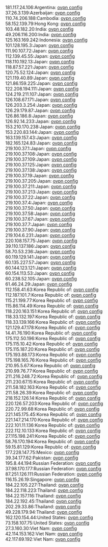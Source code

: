 181.117.24.106:Argentina: [ovpn config](vpn/181_117_24_106.ovpn)  
37.26.3.139:Azerbaijan: [ovpn config](vpn/37_26_3_139.ovpn)  
110.74.206.188:Cambodia: [ovpn config](vpn/110_74_206_188.ovpn)  
58.152.139.79:Hong Kong: [ovpn config](vpn/58_152_139_79.ovpn)  
103.48.182.20:India: [ovpn config](vpn/103_48_182_20.ovpn)  
49.206.116.200:India: [ovpn config](vpn/49_206_116_200.ovpn)  
125.163.169.242:Indonesia: [ovpn config](vpn/125_163_169_242.ovpn)  
101.128.195.3:Japan: [ovpn config](vpn/101_128_195_3.ovpn)  
111.90.107.72:Japan: [ovpn config](vpn/111_90_107_72.ovpn)  
112.139.45.55:Japan: [ovpn config](vpn/112_139_45_55.ovpn)  
118.110.192.13:Japan: [ovpn config](vpn/118_110_192_13.ovpn)  
118.87.57.221:Japan: [ovpn config](vpn/118_87_57_221.ovpn)  
120.75.52.124:Japan: [ovpn config](vpn/120_75_52_124.ovpn)  
121.119.40.89:Japan: [ovpn config](vpn/121_119_40_89.ovpn)  
121.86.159.225:Japan: [ovpn config](vpn/121_86_159_225.ovpn)  
122.208.194.111:Japan: [ovpn config](vpn/122_208_194_111.ovpn)  
124.219.211.107:Japan: [ovpn config](vpn/124_219_211_107.ovpn)  
126.108.67.171:Japan: [ovpn config](vpn/126_108_67_171.ovpn)  
126.203.3.254:Japan: [ovpn config](vpn/126_203_3_254.ovpn)  
126.29.179.87:Japan: [ovpn config](vpn/126_29_179_87.ovpn)  
126.86.186.8:Japan: [ovpn config](vpn/126_86_186_8.ovpn)  
126.92.14.233:Japan: [ovpn config](vpn/126_92_14_233.ovpn)  
153.210.170.238:Japan: [ovpn config](vpn/153_210_170_238.ovpn)  
153.220.83.144:Japan: [ovpn config](vpn/153_220_83_144.ovpn)  
163.139.157.43:Japan: [ovpn config](vpn/163_139_157_43.ovpn)  
182.165.124.83:Japan: [ovpn config](vpn/182_165_124_83.ovpn)  
219.100.37.1:Japan: [ovpn config](vpn/219_100_37_1.ovpn)  
219.100.37.108:Japan: [ovpn config](vpn/219_100_37_108.ovpn)  
219.100.37.109:Japan: [ovpn config](vpn/219_100_37_109.ovpn)  
219.100.37.125:Japan: [ovpn config](vpn/219_100_37_125.ovpn)  
219.100.37.138:Japan: [ovpn config](vpn/219_100_37_138.ovpn)  
219.100.37.19:Japan: [ovpn config](vpn/219_100_37_19.ovpn)  
219.100.37.205:Japan: [ovpn config](vpn/219_100_37_205.ovpn)  
219.100.37.211:Japan: [ovpn config](vpn/219_100_37_211.ovpn)  
219.100.37.213:Japan: [ovpn config](vpn/219_100_37_213.ovpn)  
219.100.37.22:Japan: [ovpn config](vpn/219_100_37_22.ovpn)  
219.100.37.4:Japan: [ovpn config](vpn/219_100_37_4.ovpn)  
219.100.37.50:Japan: [ovpn config](vpn/219_100_37_50.ovpn)  
219.100.37.58:Japan: [ovpn config](vpn/219_100_37_58.ovpn)  
219.100.37.67:Japan: [ovpn config](vpn/219_100_37_67.ovpn)  
219.100.37.7:Japan: [ovpn config](vpn/219_100_37_7.ovpn)  
219.100.37.90:Japan: [ovpn config](vpn/219_100_37_90.ovpn)  
219.104.6.231:Japan: [ovpn config](vpn/219_104_6_231.ovpn)  
220.108.157.75:Japan: [ovpn config](vpn/220_108_157_75.ovpn)  
39.110.137.186:Japan: [ovpn config](vpn/39_110_137_186.ovpn)  
58.70.53.236:Japan: [ovpn config](vpn/58_70_53_236.ovpn)  
60.119.129.141:Japan: [ovpn config](vpn/60_119_129_141.ovpn)  
60.135.227.57:Japan: [ovpn config](vpn/60_135_227_57.ovpn)  
60.144.123.121:Japan: [ovpn config](vpn/60_144_123_121.ovpn)  
60.154.113.53:Japan: [ovpn config](vpn/60_154_113_53.ovpn)  
60.238.52.105:Japan: [ovpn config](vpn/60_238_52_105.ovpn)  
61.46.24.29:Japan: [ovpn config](vpn/61_46_24_29.ovpn)  
112.158.41.63:Korea Republic of: [ovpn config](vpn/112_158_41_63.ovpn)  
112.187.101.7:Korea Republic of: [ovpn config](vpn/112_187_101_7.ovpn)  
115.21.199.77:Korea Republic of: [ovpn config](vpn/115_21_199_77.ovpn)  
115.86.114.49:Korea Republic of: [ovpn config](vpn/115_86_114_49.ovpn)  
118.220.163.151:Korea Republic of: [ovpn config](vpn/118_220_163_151.ovpn)  
118.33.132.197:Korea Republic of: [ovpn config](vpn/118_33_132_197.ovpn)  
118.33.139.166:Korea Republic of: [ovpn config](vpn/118_33_139_166.ovpn)  
121.129.47.178:Korea Republic of: [ovpn config](vpn/121_129_47_178.ovpn)  
14.41.76.190:Korea Republic of: [ovpn config](vpn/14_41_76_190.ovpn)  
175.112.50.196:Korea Republic of: [ovpn config](vpn/175_112_50_196.ovpn)  
175.115.10.42:Korea Republic of: [ovpn config](vpn/175_115_10_42.ovpn)  
175.115.187.20:Korea Republic of: [ovpn config](vpn/175_115_187_20.ovpn)  
175.193.88.173:Korea Republic of: [ovpn config](vpn/175_193_88_173.ovpn)  
175.198.165.76:Korea Republic of: [ovpn config](vpn/175_198_165_76.ovpn)  
210.95.5.67:Korea Republic of: [ovpn config](vpn/210_95_5_67.ovpn)  
210.99.76.77:Korea Republic of: [ovpn config](vpn/210_99_76_77.ovpn)  
211.216.248.72:Korea Republic of: [ovpn config](vpn/211_216_248_72.ovpn)  
211.230.67.15:Korea Republic of: [ovpn config](vpn/211_230_67_15.ovpn)  
211.58.182.163:Korea Republic of: [ovpn config](vpn/211_58_182_163.ovpn)  
211.58.26.39:Korea Republic of: [ovpn config](vpn/211_58_26_39.ovpn)  
218.152.126.14:Korea Republic of: [ovpn config](vpn/218_152_126_14.ovpn)  
220.126.57.203:Korea Republic of: [ovpn config](vpn/220_126_57_203.ovpn)  
220.72.99.68:Korea Republic of: [ovpn config](vpn/220_72_99_68.ovpn)  
221.145.175.45:Korea Republic of: [ovpn config](vpn/221_145_175_45.ovpn)  
221.147.214.170:Korea Republic of: [ovpn config](vpn/221_147_214_170.ovpn)  
222.101.11.136:Korea Republic of: [ovpn config](vpn/222_101_11_136.ovpn)  
222.112.10.133:Korea Republic of: [ovpn config](vpn/222_112_10_133.ovpn)  
27.115.198.241:Korea Republic of: [ovpn config](vpn/27_115_198_241.ovpn)  
58.76.170.194:Korea Republic of: [ovpn config](vpn/58_76_170_194.ovpn)  
59.15.81.129:Korea Republic of: [ovpn config](vpn/59_15_81_129.ovpn)  
177.228.147.75:Mexico: [ovpn config](vpn/177_228_147_75.ovpn)  
39.34.177.62:Pakistan: [ovpn config](vpn/39_34_177_62.ovpn)  
195.8.44.194:Russian Federation: [ovpn config](vpn/195_8_44_194.ovpn)  
37.98.170.177:Russian Federation: [ovpn config](vpn/37_98_170_177.ovpn)  
87.251.126.111:Russian Federation: [ovpn config](vpn/87_251_126_111.ovpn)  
116.15.26.19:Singapore: [ovpn config](vpn/116_15_26_19.ovpn)  
184.22.105.227:Thailand: [ovpn config](vpn/184_22_105_227.ovpn)  
184.22.118.223:Thailand: [ovpn config](vpn/184_22_118_223.ovpn)  
184.22.157.116:Thailand: [ovpn config](vpn/184_22_157_116.ovpn)  
184.22.192.45:Thailand: [ovpn config](vpn/184_22_192_45.ovpn)  
202.29.33.86:Thailand: [ovpn config](vpn/202_29_33_86.ovpn)  
49.228.179.94:Thailand: [ovpn config](vpn/49_228_179_94.ovpn)  
162.120.154.44:United States: [ovpn config](vpn/162_120_154_44.ovpn)  
73.158.107.75:United States: [ovpn config](vpn/73_158_107_75.ovpn)  
27.3.160.30:Viet Nam: [ovpn config](vpn/27_3_160_30.ovpn)  
42.114.153.162:Viet Nam: [ovpn config](vpn/42_114_153_162.ovpn)  
42.117.69.192:Viet Nam: [ovpn config](vpn/42_117_69_192.ovpn)  
